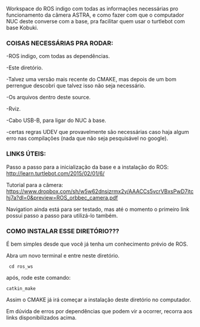 Workspace do ROS indigo com todas as informações necessárias pro funcionamento da câmera ASTRA, e como fazer com que o computador NUC deste converse com a base, pra facilitar quem usar o turtlebot com base Kobuki.


### COISAS NECESSÁRIAS PRA RODAR:

-ROS indigo, com todas as dependências.

-Este diretório.

-Talvez uma versão mais recente do CMAKE, mas depois de um bom perrengue descobri que talvez isso não seja necessário.

-Os arquivos dentro deste source.

-Rviz.

-Cabo USB-B, para ligar do NUC à base.

-certas regras UDEV que provavelmente são necessárias caso haja algum erro nas compilações (nada que não seja pesquisável no google).


### LINKS ÚTEIS:

Passo a passo para a inicialização da base e a instalação do ROS: http://learn.turtlebot.com/2015/02/01/6/

Tutorial para a câmera: https://www.dropbox.com/sh/w5w62dnsizrmx2y/AAACCs5vcrVBxsPwD7jtchj7a?dl=0&preview=ROS_orbbec_camera.pdf

Navigation ainda está para ser testado, mas até o momento o primeiro link possui passo a passo para utilizá-lo também.


### COMO INSTALAR ESSE DIRETÓRIO???

É bem simples desde que você já tenha um conhecimento prévio de ROS.

Abra um novo terminal e entre neste diretório.
```
 cd ros_ws
```
após, rode este comando:
```
catkin_make
```

Assim o CMAKE já irá começar a instalação deste diretório no computador.

Em dúvida de erros por dependências que podem vir a ocorrer, recorra aos links disponibilizados acima.



